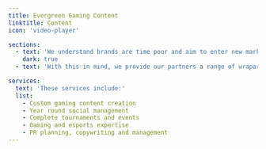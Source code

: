 ```yaml
---
title: Evergreen Gaming Content
linktitle: Content
icon: 'video-player'

sections:
  - text: 'We understand brands are time poor and aim to enter new markets, though often do not have the time, understanding to master each emerging market and opportunity.'
    dark: true
  - text: 'With this in mind, we provide our partners a range of wraparound services that ensure a cohesive digital presence, authentically engaging digital natives where they are comfortable and receptive to messaging.'

services:
  text: 'These services include:'
  list:
    - Custom gaming content creation
    - Year round social management
    - Complete tournaments and events
    - Gaming and esports expertise
    - PR planning, copywriting and management
---
```

